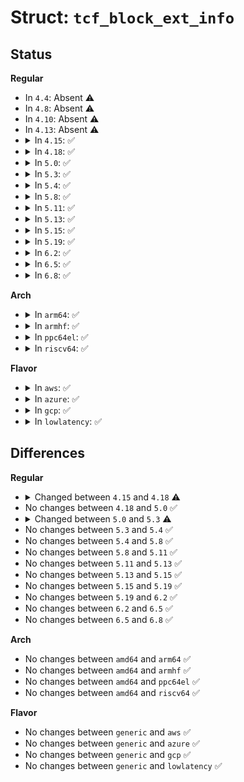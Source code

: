 # Struct: <code>tcf_block_ext_info</code>

## Status
<b>Regular</b>
<ul>
<li>
In <code>4.4</code>: Absent ⚠️
</li>
<li>
In <code>4.8</code>: Absent ⚠️
</li>
<li>
In <code>4.10</code>: Absent ⚠️
</li>
<li>
In <code>4.13</code>: Absent ⚠️
</li>
<li>
<details>
<summary>In <code>4.15</code>: ✅</summary>

```c
struct tcf_block_ext_info {
    enum tcf_block_binder_type binder_type;
    tcf_chain_head_change_t *chain_head_change;
    void *chain_head_change_priv;
};
```
</details>
</li>
<li>
<details>
<summary>In <code>4.18</code>: ✅</summary>

```c
struct tcf_block_ext_info {
    enum tcf_block_binder_type binder_type;
    tcf_chain_head_change_t *chain_head_change;
    void *chain_head_change_priv;
    u32 block_index;
};
```
</details>
</li>
<li>
<details>
<summary>In <code>5.0</code>: ✅</summary>

```c
struct tcf_block_ext_info {
    enum tcf_block_binder_type binder_type;
    tcf_chain_head_change_t *chain_head_change;
    void *chain_head_change_priv;
    u32 block_index;
};
```
</details>
</li>
<li>
<details>
<summary>In <code>5.3</code>: ✅</summary>

```c
struct tcf_block_ext_info {
    enum flow_block_binder_type binder_type;
    tcf_chain_head_change_t *chain_head_change;
    void *chain_head_change_priv;
    u32 block_index;
};
```
</details>
</li>
<li>
<details>
<summary>In <code>5.4</code>: ✅</summary>

```c
struct tcf_block_ext_info {
    enum flow_block_binder_type binder_type;
    tcf_chain_head_change_t *chain_head_change;
    void *chain_head_change_priv;
    u32 block_index;
};
```
</details>
</li>
<li>
<details>
<summary>In <code>5.8</code>: ✅</summary>

```c
struct tcf_block_ext_info {
    enum flow_block_binder_type binder_type;
    tcf_chain_head_change_t *chain_head_change;
    void *chain_head_change_priv;
    u32 block_index;
};
```
</details>
</li>
<li>
<details>
<summary>In <code>5.11</code>: ✅</summary>

```c
struct tcf_block_ext_info {
    enum flow_block_binder_type binder_type;
    tcf_chain_head_change_t *chain_head_change;
    void *chain_head_change_priv;
    u32 block_index;
};
```
</details>
</li>
<li>
<details>
<summary>In <code>5.13</code>: ✅</summary>

```c
struct tcf_block_ext_info {
    enum flow_block_binder_type binder_type;
    tcf_chain_head_change_t *chain_head_change;
    void *chain_head_change_priv;
    u32 block_index;
};
```
</details>
</li>
<li>
<details>
<summary>In <code>5.15</code>: ✅</summary>

```c
struct tcf_block_ext_info {
    enum flow_block_binder_type binder_type;
    tcf_chain_head_change_t *chain_head_change;
    void *chain_head_change_priv;
    u32 block_index;
};
```
</details>
</li>
<li>
<details>
<summary>In <code>5.19</code>: ✅</summary>

```c
struct tcf_block_ext_info {
    enum flow_block_binder_type binder_type;
    tcf_chain_head_change_t *chain_head_change;
    void *chain_head_change_priv;
    u32 block_index;
};
```
</details>
</li>
<li>
<details>
<summary>In <code>6.2</code>: ✅</summary>

```c
struct tcf_block_ext_info {
    enum flow_block_binder_type binder_type;
    tcf_chain_head_change_t *chain_head_change;
    void *chain_head_change_priv;
    u32 block_index;
};
```
</details>
</li>
<li>
<details>
<summary>In <code>6.5</code>: ✅</summary>

```c
struct tcf_block_ext_info {
    enum flow_block_binder_type binder_type;
    tcf_chain_head_change_t *chain_head_change;
    void *chain_head_change_priv;
    u32 block_index;
};
```
</details>
</li>
<li>
<details>
<summary>In <code>6.8</code>: ✅</summary>

```c
struct tcf_block_ext_info {
    enum flow_block_binder_type binder_type;
    tcf_chain_head_change_t *chain_head_change;
    void *chain_head_change_priv;
    u32 block_index;
};
```
</details>
</li>
</ul>
<b>Arch</b>
<ul>
<li>
<details>
<summary>In <code>arm64</code>: ✅</summary>

```c
struct tcf_block_ext_info {
    enum flow_block_binder_type binder_type;
    tcf_chain_head_change_t *chain_head_change;
    void *chain_head_change_priv;
    u32 block_index;
};
```
</details>
</li>
<li>
<details>
<summary>In <code>armhf</code>: ✅</summary>

```c
struct tcf_block_ext_info {
    enum flow_block_binder_type binder_type;
    tcf_chain_head_change_t *chain_head_change;
    void *chain_head_change_priv;
    u32 block_index;
};
```
</details>
</li>
<li>
<details>
<summary>In <code>ppc64el</code>: ✅</summary>

```c
struct tcf_block_ext_info {
    enum flow_block_binder_type binder_type;
    tcf_chain_head_change_t *chain_head_change;
    void *chain_head_change_priv;
    u32 block_index;
};
```
</details>
</li>
<li>
<details>
<summary>In <code>riscv64</code>: ✅</summary>

```c
struct tcf_block_ext_info {
    enum flow_block_binder_type binder_type;
    tcf_chain_head_change_t *chain_head_change;
    void *chain_head_change_priv;
    u32 block_index;
};
```
</details>
</li>
</ul>
<b>Flavor</b>
<ul>
<li>
<details>
<summary>In <code>aws</code>: ✅</summary>

```c
struct tcf_block_ext_info {
    enum flow_block_binder_type binder_type;
    tcf_chain_head_change_t *chain_head_change;
    void *chain_head_change_priv;
    u32 block_index;
};
```
</details>
</li>
<li>
<details>
<summary>In <code>azure</code>: ✅</summary>

```c
struct tcf_block_ext_info {
    enum flow_block_binder_type binder_type;
    tcf_chain_head_change_t *chain_head_change;
    void *chain_head_change_priv;
    u32 block_index;
};
```
</details>
</li>
<li>
<details>
<summary>In <code>gcp</code>: ✅</summary>

```c
struct tcf_block_ext_info {
    enum flow_block_binder_type binder_type;
    tcf_chain_head_change_t *chain_head_change;
    void *chain_head_change_priv;
    u32 block_index;
};
```
</details>
</li>
<li>
<details>
<summary>In <code>lowlatency</code>: ✅</summary>

```c
struct tcf_block_ext_info {
    enum flow_block_binder_type binder_type;
    tcf_chain_head_change_t *chain_head_change;
    void *chain_head_change_priv;
    u32 block_index;
};
```
</details>
</li>
</ul>

## Differences
<b>Regular</b>
<ul>
<li>
<details>
<summary>Changed between <code>4.15</code> and <code>4.18</code> ⚠️</summary>
<ul>
<li>
<b>Field added. </b>
<code>u32 block_index</code>
</li>
</ul>
</details>
</li>
<li>
No changes between <code>4.18</code> and <code>5.0</code> ✅
</li>
<li>
<details>
<summary>Changed between <code>5.0</code> and <code>5.3</code> ⚠️</summary>
<ul>
<li>
<b>Field type changed. </b>
<code>enum tcf_block_binder_type binder_type</code> ➡️ <code>enum flow_block_binder_type binder_type</code>
</li>
</ul>
</details>
</li>
<li>
No changes between <code>5.3</code> and <code>5.4</code> ✅
</li>
<li>
No changes between <code>5.4</code> and <code>5.8</code> ✅
</li>
<li>
No changes between <code>5.8</code> and <code>5.11</code> ✅
</li>
<li>
No changes between <code>5.11</code> and <code>5.13</code> ✅
</li>
<li>
No changes between <code>5.13</code> and <code>5.15</code> ✅
</li>
<li>
No changes between <code>5.15</code> and <code>5.19</code> ✅
</li>
<li>
No changes between <code>5.19</code> and <code>6.2</code> ✅
</li>
<li>
No changes between <code>6.2</code> and <code>6.5</code> ✅
</li>
<li>
No changes between <code>6.5</code> and <code>6.8</code> ✅
</li>
</ul>
<b>Arch</b>
<ul>
<li>
No changes between <code>amd64</code> and <code>arm64</code> ✅
</li>
<li>
No changes between <code>amd64</code> and <code>armhf</code> ✅
</li>
<li>
No changes between <code>amd64</code> and <code>ppc64el</code> ✅
</li>
<li>
No changes between <code>amd64</code> and <code>riscv64</code> ✅
</li>
</ul>
<b>Flavor</b>
<ul>
<li>
No changes between <code>generic</code> and <code>aws</code> ✅
</li>
<li>
No changes between <code>generic</code> and <code>azure</code> ✅
</li>
<li>
No changes between <code>generic</code> and <code>gcp</code> ✅
</li>
<li>
No changes between <code>generic</code> and <code>lowlatency</code> ✅
</li>
</ul>

